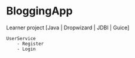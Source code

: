 # BloggingApp
Learner project [Java | Dropwizard | JDBI | Guice]

```
UserService 
    - Register
    - Login
```
